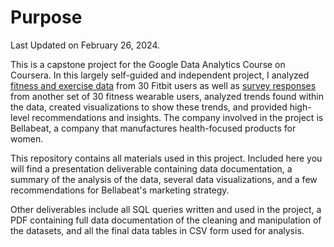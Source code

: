 # Purpose

Last Updated on February 26, 2024.

This is a capstone project for the Google Data Analytics Course on Coursera. In this largely self-guided and independent project, I analyzed [fitness and exercise data](https://www.kaggle.com/datasets/arashnic/fitbit?resource=download "Fitbit Fitness Tracker Data") from 30 Fitbit users as well as [survey responses](https://www.kaggle.com/datasets/harshitaaswani/fitness-consumer-survey-data "Fitness Consumer Survey Data") from another set of 30 fitness wearable users, analyzed trends found within the data, created visualizations to show these trends, and provided high-level recommendations and insights. The company involved in the project is Bellabeat, a company that manufactures health-focused products for women.

This repository contains all materials used in this project. Included here you will find a presentation deliverable containing data documentation, a summary of the analysis of the data, several data visualizations, and a few recommendations for Bellabeat's marketing strategy.

Other deliverables include all SQL queries written and used in the project, a PDF containing full data documentation of the cleaning and manipulation of the datasets, and all the final data tables in CSV form used for analysis.
